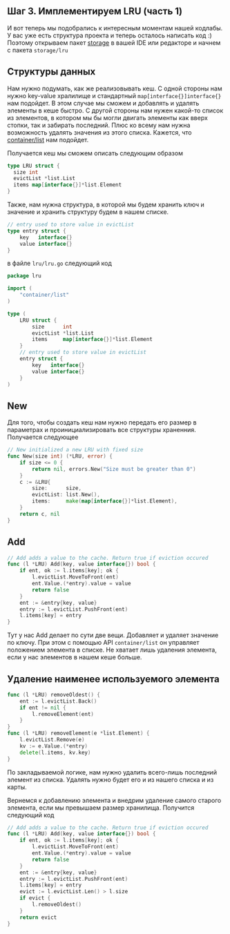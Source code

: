 ## Шаг 3. Имплементируем LRU (часть 1)
И вот теперь мы подобрались к интересным моментам нашей кодлабы. У вас уже есть структура проекта и теперь осталось написать  код :)
Поэтому открываем пакет [storage](storage) в вашей IDE или редакторе и начнем с пакета `storage/lru`

## Структуры данных 

Нам нужно подумать, как же реализовывать кеш. С одной стороны нам нужно key-value хралилище и стандартный `map[interface{}]interface{}` нам подойдет. В этом случае мы сможем и добавлять и удалять элементы в кеше быстро. С другой стороны нам нужен какой-то список из элементов, в котором мы бы могли двигать элементы как вверх стопки, так и забирать последний. Плюс ко всему нам нужна возможность удалять значения из этого списка. Кажется, что [container/list](https://golang.org/pkg/container/list/) нам подойдет.

Получается кеш мы сможем описать следующим образом

```Go
type LRU struct {
  size int
  evictList *list.List
  items map[interface{}]*list.Element
}
```
Также, нам нужна структура, в которой мы будем хранить ключ и значение и хранить структуру будем в нашем списке.
```Go
// entry used to store value in evictList
type entry struct {
	key   interface{}
	value interface{}
}
```

в файле `lru/lru.go` следующий код
```Go
package lru

import (
	"container/list"
)

type (
	LRU struct {
		size      int
		evictList *list.List
		items     map[interface{}]*list.Element
	}
	// entry used to store value in evictList
	entry struct {
		key   interface{}
		value interface{}
	}
)

```

## New
Для того, чтобы создать кеш нам нужно передать его размер в параметрах и проинициализировать все структуры храненния.
Получается следующее
```Go
// New initialized a new LRU with fixed size
func New(size int) (*LRU, error) {
	if size <= 0 {
		return nil, errors.New("Size must be greater than 0")
	}
	c := &LRU{
		size:      size,
		evictList: list.New(),
		items:     make(map[interface{}]*list.Element),
	}
	return c, nil
}
```

## Add

```Go
// Add adds a value to the cache. Return true if eviction occured
func (l *LRU) Add(key, value interface{}) bool {
	if ent, ok := l.items[key]; ok {
		l.evictList.MoveToFront(ent)
		ent.Value.(*entry).value = value
		return false
	}
	ent := &entry{key, value}
	entry := l.evictList.PushFront(ent)
	l.items[key] = entry
}

```
Тут у нас Add делает по сути две вещи. Добавляет и удаляет значение по ключу. При этом с помощью API `container/list` он управляет положением элемента в списке. Не хватает лишь удаления элемента, если у нас элементов в нашем кеше больше.

## Удаление наименее используемого элемента
```Go
func (l *LRU) removeOldest() {
	ent := l.evictList.Back()
	if ent != nil {
		l.removeElement(ent)
	}
}
func (l *LRU) removeElement(e *list.Element) {
	l.evictList.Remove(e)
	kv := e.Value.(*entry)
	delete(l.items, kv.key)
}
```
По закладываемой логике, нам нужно удалить всего-лишь последний элемент из списка. Удалять нужно будет его и из нашего списка и из карты.

Вернемся к добавлению элемента и внедрим удаление самого старого элемента, если мы превышаем размер хранилища. Получится следующий код

```Go
// Add adds a value to the cache. Return true if eviction occured
func (l *LRU) Add(key, value interface{}) bool {
	if ent, ok := l.items[key]; ok {
		l.evictList.MoveToFront(ent)
		ent.Value.(*entry).value = value
		return false
	}
	ent := &entry{key, value}
	entry := l.evictList.PushFront(ent)
	l.items[key] = entry
	evict := l.evictList.Len() > l.size
	if evict {
		l.removeOldest()
	}
	return evict
}
```
